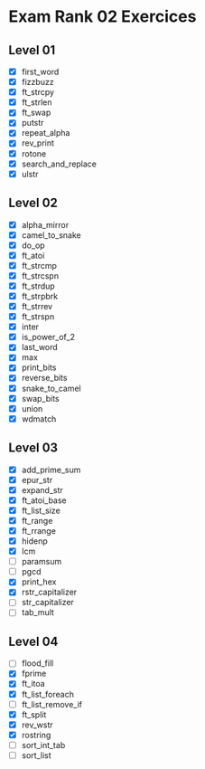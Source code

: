 # Exam Rank 02 Exercices

## Level 01

- [x] first_word
- [x] fizzbuzz
- [x] ft_strcpy
- [x] ft_strlen
- [x] ft_swap
- [x] putstr
- [x] repeat_alpha
- [x] rev_print
- [x] rotone
- [x] search_and_replace
- [x] ulstr

## Level 02

- [x] alpha_mirror
- [x] camel_to_snake
- [x] do_op
- [x] ft_atoi
- [x] ft_strcmp
- [x] ft_strcspn
- [x] ft_strdup
- [x] ft_strpbrk
- [x] ft_strrev
- [x] ft_strspn
- [x] inter
- [x] is_power_of_2
- [x] last_word
- [x] max
- [x] print_bits
- [x] reverse_bits
- [x] snake_to_camel
- [x] swap_bits
- [x] union
- [x] wdmatch

## Level 03

- [x] add_prime_sum
- [x] epur_str
- [x] expand_str
- [x] ft_atoi_base
- [x] ft_list_size
- [x] ft_range
- [x] ft_rrange
- [x] hidenp
- [x] lcm
- [ ] paramsum
- [ ] pgcd
- [x] print_hex
- [x] rstr_capitalizer
- [ ] str_capitalizer
- [ ] tab_mult 

## Level 04

- [ ] flood_fill
- [x] fprime
- [x] ft_itoa
- [x] ft_list_foreach
- [ ] ft_list_remove_if
- [x] ft_split
- [x] rev_wstr
- [x] rostring
- [ ] sort_int_tab
- [ ] sort_list
